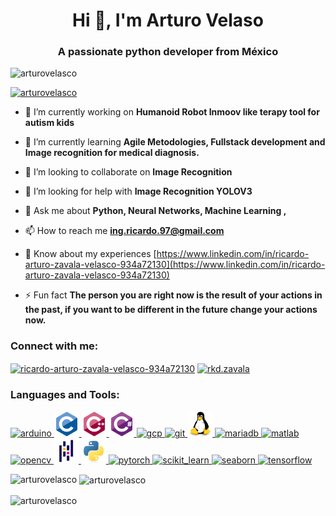 <h1 align="center">Hi 👋, I'm Arturo Velaso</h1>
<h3 align="center">A passionate python developer from México</h3>

<p align="left"> <img src="https://komarev.com/ghpvc/?username=arturovelasco&label=Profile%20views&color=0e75b6&style=flat" alt="arturovelasco" /> </p>

<p align="left"> <a href="https://github.com/ryo-ma/github-profile-trophy"><img src="https://github-profile-trophy.vercel.app/?username=arturovelasco" alt="arturovelasco" /></a> </p>

- 🔭 I’m currently working on **Humanoid Robot Inmoov like terapy tool for autism kids**

- 🌱 I’m currently learning **Agile Metodologies, Fullstack development and Image recognition for medical diagnosis.**

- 👯 I’m looking to collaborate on **Image Recognition**

- 🤝 I’m looking for help with **Image Recognition YOLOV3**

- 💬 Ask me about **Python, Neural Networks, Machine Learning ,**

- 📫 How to reach me **ing.ricardo.97@gmail.com**

- 📄 Know about my experiences [https://www.linkedin.com/in/ricardo-arturo-zavala-velasco-934a72130](https://www.linkedin.com/in/ricardo-arturo-zavala-velasco-934a72130)

- ⚡ Fun fact **The person you are right now is the result of your actions in the past, if you want to be different in the future change your actions now.**

<h3 align="left">Connect with me:</h3>
<p align="left">
<a href="https://linkedin.com/in/ricardo-arturo-zavala-velasco-934a72130" target="blank"><img align="center" src="https://raw.githubusercontent.com/rahuldkjain/github-profile-readme-generator/master/src/images/icons/Social/linked-in-alt.svg" alt="ricardo-arturo-zavala-velasco-934a72130" height="30" width="40" /></a>
<a href="https://instagram.com/rkd.zavala" target="blank"><img align="center" src="https://raw.githubusercontent.com/rahuldkjain/github-profile-readme-generator/master/src/images/icons/Social/instagram.svg" alt="rkd.zavala" height="30" width="40" /></a>
</p>

<h3 align="left">Languages and Tools:</h3>
<p align="left"> <a href="https://www.arduino.cc/" target="_blank" rel="noreferrer"> <img src="https://cdn.worldvectorlogo.com/logos/arduino-1.svg" alt="arduino" width="40" height="40"/> </a> <a href="https://www.cprogramming.com/" target="_blank" rel="noreferrer"> <img src="https://raw.githubusercontent.com/devicons/devicon/master/icons/c/c-original.svg" alt="c" width="40" height="40"/> </a> <a href="https://www.w3schools.com/cpp/" target="_blank" rel="noreferrer"> <img src="https://raw.githubusercontent.com/devicons/devicon/master/icons/cplusplus/cplusplus-original.svg" alt="cplusplus" width="40" height="40"/> </a> <a href="https://www.w3schools.com/cs/" target="_blank" rel="noreferrer"> <img src="https://raw.githubusercontent.com/devicons/devicon/master/icons/csharp/csharp-original.svg" alt="csharp" width="40" height="40"/> </a> <a href="https://cloud.google.com" target="_blank" rel="noreferrer"> <img src="https://www.vectorlogo.zone/logos/google_cloud/google_cloud-icon.svg" alt="gcp" width="40" height="40"/> </a> <a href="https://git-scm.com/" target="_blank" rel="noreferrer"> <img src="https://www.vectorlogo.zone/logos/git-scm/git-scm-icon.svg" alt="git" width="40" height="40"/> </a> <a href="https://www.linux.org/" target="_blank" rel="noreferrer"> <img src="https://raw.githubusercontent.com/devicons/devicon/master/icons/linux/linux-original.svg" alt="linux" width="40" height="40"/> </a> <a href="https://mariadb.org/" target="_blank" rel="noreferrer"> <img src="https://www.vectorlogo.zone/logos/mariadb/mariadb-icon.svg" alt="mariadb" width="40" height="40"/> </a> <a href="https://www.mathworks.com/" target="_blank" rel="noreferrer"> <img src="https://upload.wikimedia.org/wikipedia/commons/2/21/Matlab_Logo.png" alt="matlab" width="40" height="40"/> </a> <a href="https://opencv.org/" target="_blank" rel="noreferrer"> <img src="https://www.vectorlogo.zone/logos/opencv/opencv-icon.svg" alt="opencv" width="40" height="40"/> </a> <a href="https://pandas.pydata.org/" target="_blank" rel="noreferrer"> <img src="https://raw.githubusercontent.com/devicons/devicon/2ae2a900d2f041da66e950e4d48052658d850630/icons/pandas/pandas-original.svg" alt="pandas" width="40" height="40"/> </a> <a href="https://www.python.org" target="_blank" rel="noreferrer"> <img src="https://raw.githubusercontent.com/devicons/devicon/master/icons/python/python-original.svg" alt="python" width="40" height="40"/> </a> <a href="https://pytorch.org/" target="_blank" rel="noreferrer"> <img src="https://www.vectorlogo.zone/logos/pytorch/pytorch-icon.svg" alt="pytorch" width="40" height="40"/> </a> <a href="https://scikit-learn.org/" target="_blank" rel="noreferrer"> <img src="https://upload.wikimedia.org/wikipedia/commons/0/05/Scikit_learn_logo_small.svg" alt="scikit_learn" width="40" height="40"/> </a> <a href="https://seaborn.pydata.org/" target="_blank" rel="noreferrer"> <img src="https://seaborn.pydata.org/_images/logo-mark-lightbg.svg" alt="seaborn" width="40" height="40"/> </a> <a href="https://www.tensorflow.org" target="_blank" rel="noreferrer"> <img src="https://www.vectorlogo.zone/logos/tensorflow/tensorflow-icon.svg" alt="tensorflow" width="40" height="40"/> </a> </p>

<p><img align="left" src="https://github-readme-stats.vercel.app/api/top-langs?username=arturovelasco&show_icons=true&locale=en&layout=compact" alt="arturovelasco" /></p>

<p>&nbsp;<img align="center" src="https://github-readme-stats.vercel.app/api?username=arturovelasco&show_icons=true&locale=en" alt="arturovelasco" /></p>

<p><img align="center" src="https://github-readme-streak-stats.herokuapp.com/?user=arturovelasco&" alt="arturovelasco" /></p>
